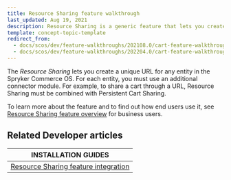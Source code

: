 ```yaml
---
title: Resource Sharing feature walkthrough
last_updated: Aug 19, 2021
description: Resource Sharing is a generic feature that lets you create a unique URL for any entity in the Spyker Commerce OS.
template: concept-topic-template
redirect_from:
  - docs/scos/dev/feature-walkthroughs/202108.0/cart-feature-walkthrough/resource-sharing-feature-walkthrough.html 
  - docs/scos/dev/feature-walkthroughs/202204.0/cart-feature-walkthrough/resource-sharing-feature-walkthrough.html
---
```


The _Resource Sharing_ lets you create a unique URL for any entity in the Spryker Commerce OS. For each entity, you must use an additional connector module. For example, to share a cart through a URL, Resource Sharing must be combined with Persistent Cart Sharing.

To learn more about the feature and to find out how end users use it, see [Resource Sharing feature overview](/docs/scos/user/features/{{page.version}}/resource-sharing-feature-overview.html) for business users.

## Related Developer articles

|INSTALLATION GUIDES  |
|---------|
| [Resource Sharing feature integration](/docs/scos/dev/feature-integration-guides/{{page.version}}/resource-sharing-feature-integration.html) |
